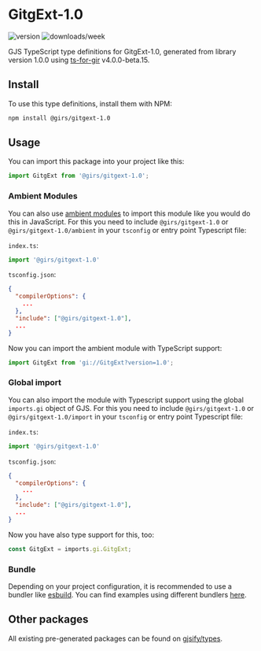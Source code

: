 
# GitgExt-1.0

![version](https://img.shields.io/npm/v/@girs/gitgext-1.0)
![downloads/week](https://img.shields.io/npm/dw/@girs/gitgext-1.0)


GJS TypeScript type definitions for GitgExt-1.0, generated from library version 1.0.0 using [ts-for-gir](https://github.com/gjsify/ts-for-gir) v4.0.0-beta.15.


## Install

To use this type definitions, install them with NPM:
```bash
npm install @girs/gitgext-1.0
```

## Usage

You can import this package into your project like this:
```ts
import GitgExt from '@girs/gitgext-1.0';
```

### Ambient Modules

You can also use [ambient modules](https://github.com/gjsify/ts-for-gir/tree/main/packages/cli#ambient-modules) to import this module like you would do this in JavaScript.
For this you need to include `@girs/gitgext-1.0` or `@girs/gitgext-1.0/ambient` in your `tsconfig` or entry point Typescript file:

`index.ts`:
```ts
import '@girs/gitgext-1.0'
```

`tsconfig.json`:
```json
{
  "compilerOptions": {
    ...
  },
  "include": ["@girs/gitgext-1.0"],
  ...
}
```

Now you can import the ambient module with TypeScript support: 

```ts
import GitgExt from 'gi://GitgExt?version=1.0';
```

### Global import

You can also import the module with Typescript support using the global `imports.gi` object of GJS.
For this you need to include `@girs/gitgext-1.0` or `@girs/gitgext-1.0/import` in your `tsconfig` or entry point Typescript file:

`index.ts`:
```ts
import '@girs/gitgext-1.0'
```

`tsconfig.json`:
```json
{
  "compilerOptions": {
    ...
  },
  "include": ["@girs/gitgext-1.0"],
  ...
}
```

Now you have also type support for this, too:

```ts
const GitgExt = imports.gi.GitgExt;
```

### Bundle

Depending on your project configuration, it is recommended to use a bundler like [esbuild](https://esbuild.github.io/). You can find examples using different bundlers [here](https://github.com/gjsify/ts-for-gir/tree/main/examples).

## Other packages

All existing pre-generated packages can be found on [gjsify/types](https://github.com/gjsify/types).

